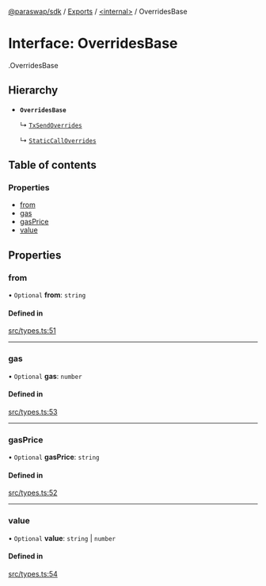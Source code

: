 [@paraswap/sdk](../README.md) / [Exports](../modules.md) / [<internal\>](../modules/internal_.md) / OverridesBase

# Interface: OverridesBase

[<internal>](../modules/internal_.md).OverridesBase

## Hierarchy

- **`OverridesBase`**

  ↳ [`TxSendOverrides`](TxSendOverrides.md)

  ↳ [`StaticCallOverrides`](internal_.StaticCallOverrides.md)

## Table of contents

### Properties

- [from](internal_.OverridesBase.md#from)
- [gas](internal_.OverridesBase.md#gas)
- [gasPrice](internal_.OverridesBase.md#gasprice)
- [value](internal_.OverridesBase.md#value)

## Properties

### from

• `Optional` **from**: `string`

#### Defined in

[src/types.ts:51](https://github.com/paraswap/paraswap-sdk/blob/master/src/types.ts#L51)

___

### gas

• `Optional` **gas**: `number`

#### Defined in

[src/types.ts:53](https://github.com/paraswap/paraswap-sdk/blob/master/src/types.ts#L53)

___

### gasPrice

• `Optional` **gasPrice**: `string`

#### Defined in

[src/types.ts:52](https://github.com/paraswap/paraswap-sdk/blob/master/src/types.ts#L52)

___

### value

• `Optional` **value**: `string` \| `number`

#### Defined in

[src/types.ts:54](https://github.com/paraswap/paraswap-sdk/blob/master/src/types.ts#L54)
